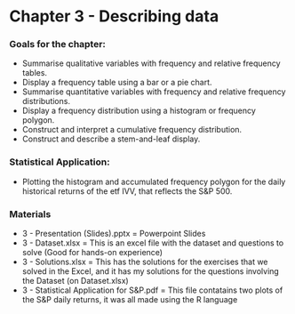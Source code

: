 # Chapter 3 - Describing data

### Goals for the chapter:
+ Summarise qualitative variables with frequency and relative frequency tables.
+ Display a frequency table using a bar or a pie chart. 
+ Summarise quantitative variables with frequency and relative frequency distributions.
+ Display a frequency distribution using a histogram or frequency polygon.
+ Construct and interpret a cumulative frequency distribution.
+ Construct and describe a stem-and-leaf display. 

### Statistical Application:
+ Plotting the histogram and accumulated frequency polygon for the daily historical returns of the etf IVV, that reflects the S&P 500.

### Materials
+ 3 - Presentation (Slides).pptx = Powerpoint Slides 
+ 3 - Dataset.xlsx = This is an excel file with the dataset and questions to solve (Good for hands-on experience)
+ 3 - Solutions.xlsx = This has the solutions for the exercises that we solved in the Excel, and it has my solutions for the questions involving the Dataset (on Dataset.xlsx)
+ 3 - Statistical Application for S&P.pdf = This file contatains two plots of the S&P daily returns, it was all made using the R language 
